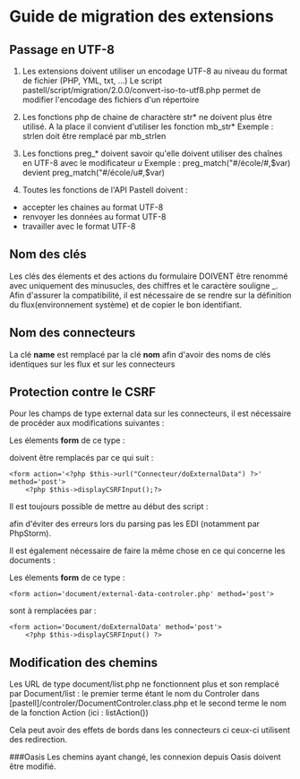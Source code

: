 # Guide de migration des extensions


## Passage en UTF-8

1) Les extensions doivent utiliser un encodage UTF-8 au niveau du format de fichier (PHP, YML, txt, ...)
Le script pastell/script/migration/2.0.0/convert-iso-to-utf8.php permet de modifier l'encodage des fichiers d'un répertoire

2) Les fonctions php de chaine de charactère str* ne doivent plus être utilisé. A la place il convient d'utiliser 
les fonction mb_str*
Exemple : strlen doit être remplacé par mb_strlen

3) Les fonctions preg_* doivent savoir qu'elle doivent utiliser des chaînes en UTF-8 avec le modificateur *u*
Exemple : 
    preg_match("#/école/#,$var) devient preg_match("#/école/u#,$var)  

4) Toutes les fonctions de l'API Pastell doivent :
- accepter les chaines au format UTF-8
- renvoyer les données au format UTF-8
- travailler avec le format UTF-8


## Nom des clés

Les clés des élements et des actions du formulaire DOIVENT être renommé avec uniquement des minusucles, des chiffres et 
le caractère souligne \_. Afin d'assurer la compatibilité, il est nécessaire de se rendre sur la définition 
du flux(environnement système) et de copier le bon identifiant.


## Nom des connecteurs
La clé **name** est remplacé par la clé **nom** afin d'avoir des noms de clés identiques sur les flux et sur les connecteurs


## Protection contre le CSRF

Pour les champs de type external data sur les connecteurs, il est nécessaire de procéder aux modifications suivantes :

Les élements **form** de ce type :
    <form action='connecteur/external-data-controler.php' method='post'>

doivent être remplacés par ce qui suit :

	<form action='<?php $this->url("Connecteur/doExternalData") ?>' method='post'>
		<?php $this->displayCSRFInput();?>
	
Il est toujours possible de mettre au début des script : 
    <?php
 		/** @var Gabarit $this */
 	?>
 
afin d'éviter des erreurs lors du parsing pas les EDI (notamment par PhpStorm). 	

Il est également nécessaire de faire la même chose en ce qui concerne les documents : 

Les élements **form** de ce type : 

    <form action='document/external-data-controler.php' method='post'>

sont à remplacées par : 

    <form action='Document/doExternalData' method='post'>
		<?php $this->displayCSRFInput() ?>


## Modification des chemins 
Les URL de type document/list.php ne fonctionnent plus et son remplacé par Document/list : le premier terme étant le
nom du Controler dans [pastell]/controler/DocumentControler.class.php et le second terme le nom de la fonction Action (ici : listAction())

Cela peut avoir des effets de bords dans les connecteurs ci ceux-ci utilisent des redirection.

###Oasis
Les chemins ayant changé, les connexion depuis Oasis doivent être modifié.

